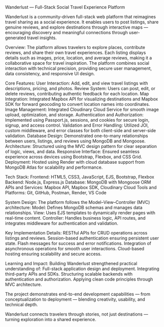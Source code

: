 Wanderlust — Full-Stack Social Travel Experience Platform

Wanderlust is a community-driven full-stack web platform that reimagines travel sharing as a social experience.
It enables users to post listings, share genuine reviews, and explore destinations through interactive maps — encouraging discovery and meaningful connections through user-generated travel insights.

Overview:
The platform allows travelers to explore places, contribute reviews, and share their own travel experiences.
Each listing displays details such as images, price, location, and average reviews, making it a collaborative space for travel inspiration.
The platform combines social interaction with technical precision, providing secure user management, data consistency, and responsive UI design.

Core Features:
 User Interaction: Add, edit, and view travel listings with descriptions, pricing, and photos.
 Review System: Users can post, edit, or delete reviews, contributing authentic feedback for each location.
 Map Integration: Integrated Mapbox API for visualizing destinations and Mapbox SDK for forward geocoding to convert location names into coordinates.
 Image Management: Integrated Cloudinary Cloud Service for smooth image upload, optimization, and storage.
 Authentication and Authorization: Implemented using Passport.js, sessions, and cookies for secure login, signup, and access control.
Validation and Error Handling: Utilized JOI, custom middleware, and error classes for both client-side and server-side validation.
 Database Design: Demonstrated one-to-many relationships between users, listings, and reviews using MongoDB and Mongoose.
 Architecture: Structured using the MVC design pattern for clear separation of logic, views, and data.
 Responsive Interface: Ensured seamless experience across devices using Bootstrap, Flexbox, and CSS Grid.
 Deployment: Hosted using Render with cloud database support from MongoDB Atlas for scalability and performance.

Tech Stack:
Frontend: HTML5, CSS3, JavaScript, EJS, Bootstrap, Flexbox
Backend: Node.js, Express.js
Database: MongoDB with Mongoose ORM
APIs and Services: Mapbox API, Mapbox SDK, Cloudinary Cloud
Tools and Platforms: Git, GitHub, Postman, Render, VS Code

System Design:
The platform follows the Model–View–Controller (MVC) architecture:
 Model: Defines MongoDB schemas and manages data relationships.
 View: Uses EJS templates to dynamically render pages with real-time content.
Controller: Handles business logic, API routes, and integrates middleware for authentication and validation.

Key Implementation Details:
RESTful APIs for CRUD operations across listings and reviews.
Session-based authentication ensuring persistent user state.
Flash messages for success and error notifications.
Integration of asynchronous operations for smooth user interactions.
Cloud-based hosting ensuring scalability and secure access.

Learning and Impact:
Building Wanderlust strengthened practical understanding of:
Full-stack application design and deployment.
Integrating third-party APIs and SDKs.
Structuring scalable backends with authentication and authorization.
Applying clean code principles through MVC architecture.

The project demonstrates end-to-end development capabilities — from conceptualization to deployment — blending creativity, usability, and technical depth.

Wanderlust connects travelers through stories, not just destinations — turning exploration into a shared experience.


